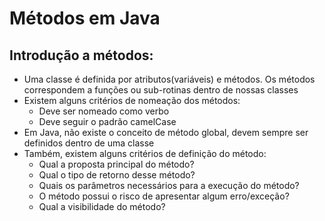 # Métodos em Java

## Introdução a métodos:
- Uma classe é definida por atributos(variáveis) e métodos. Os métodos correspondem a funções ou sub-rotinas dentro de nossas classes
- Existem alguns critérios de nomeação dos métodos:
	- Deve ser nomeado como verbo
	- Deve seguir o padrão camelCase
- Em Java, não existe o conceito de método global, devem sempre ser definidos dentro de uma classe
- Também, existem alguns critérios de definição do método:
	- Qual a proposta principal do método?
	- Qual o tipo de retorno desse método?
	- Quais os parâmetros necessários para a execução do método?
	- O método possui o risco de apresentar algum erro/exceção?
	- Qual a visibilidade do método?